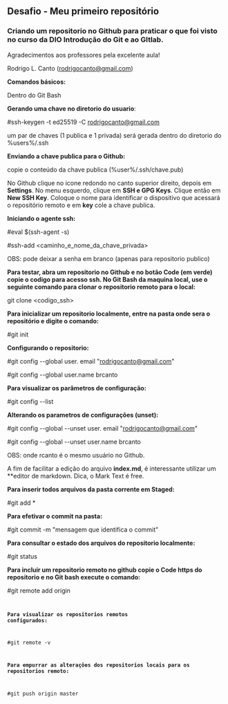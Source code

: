 ## Desafio - Meu primeiro repositório

### Criando um repositorio no Github para praticar o que foi visto no curso da DIO Introdução do Git e ao GItlab.

Agradecimentos aos professores pela excelente aula!

Rodrigo L. Canto (rodrigocanto@gmail.com)

**Comandos básicos:**

Dentro do Git Bash

**Gerando uma chave no diretorio do usuario**:

#ssh-keygen -t ed25519 -C rodrigocanto@gmail.com

um par de chaves (1 publica e 1 privada) será gerada dentro do diretorio do %users%/.ssh

**Enviando a chave publica para o Github:**

copie o conteúdo da chave publica (%user%/.ssh/chave.pub)

No Github clique no icone redondo no canto superior direito, depois em **Settings**. No menu esquerdo, clique em **SSH e GPG Keys**. Clique então em **New SSH Key**. Coloque o nome para identificar o dispositivo que acessará o repositório remoto e em **key** cole a chave publica.

**Iniciando o agente ssh:**

#eval $(ssh-agent -s)

#ssh-add <caminho_e_nome_da_chave_privada>

OBS: pode deixar a senha em branco (apenas para repositorio publico)

**Para testar, abra um repositorio no Github e no botão Code (em verde) copie o codigo para acesso ssh. No Git Bash da maquina local, use o seguinte comando para clonar o repositorio remoto para o local:**

git clone <codigo_ssh>

**Para inicializar um repositorio localmente, entre na pasta onde sera o repositório e digite o comando:**

#git init

**Configurando o repositorio:**

#git config --global user. email "rodrigocanto@gmail.com"

#git config --global user.name brcanto

**Para visualizar os parâmetros de configuração:**

#git config --list

**Alterando os parametros de configurações (unset):**

#git config --global --unset user. email "[rodrigocanto@gmail.com](mailto:rodrigocanto@gmail.com)"

#git config --global --unset user.name brcanto

OBS: onde rcanto é o mesmo usuário no Github.

A fim de facilitar a edição do arquivo **index.md**, é interessante utilizar um **editor de markdown. Dica, o Mark Text é free.

**Para inserir todos arquivos da pasta corrente em Staged:**

#git add *

**Para efetivar o commit na pasta:**

#git commit -m "mensagem que identifica o commit"

**Para consultar o estado dos arquivos do repositorio localmente:**

#git status

**Para incluir um repositorio remoto no github copie o Code https do repositorio e no Git bash execute o comando:**

#git remote add origin <code https>

**Para visualizar os repositorios remotos configurados:**

#git remote -v

**Para empurrar as alterações dos repositorios locais para os repositorios remoto:**

#git push origin master
